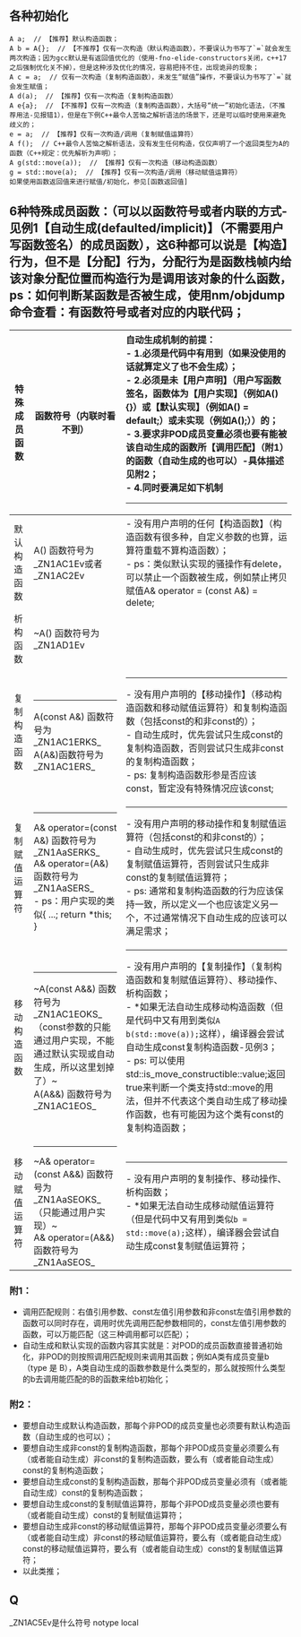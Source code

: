 ## 各种初始化
```
A a;  // 【推荐】默认构造函数；
A b = A{};  // 【不推荐】仅有一次构造（默认构造函数），不要误认为书写了`=`就会发生两次构造；因为gcc默认是有返回值优化的（使用-fno-elide-constructors关闭，c++17之后强制优化关不掉），但是这种涉及优化的情况，容易把持不住，出现诡异的现象；
A c = a;  // 仅有一次构造（复制构造函数），未发生“赋值”操作，不要误认为书写了`=`就会发生赋值；
A d(a);  // 【推荐】仅有一次构造（复制构造函数）
A e{a};  // 【不推荐】仅有一次构造（复制构造函数），大括号“统一”初始化语法，（不推荐用法-见报错1），但是在下例C++最令人苦恼之解析语法的场景下，还是可以临时使用来避免歧义的；
e = a;  // 【推荐】仅有一次构造/调用（复制赋值运算符）
A f();  // C++最令人苦恼之解析语法，没有发生任何构造，仅仅声明了一个返回类型为A的函数（C++规定：优先解析为声明）；
A g(std::move(a));  // 【推荐】仅有一次构造（移动构造函数）
g = std::move(a);  // 【推荐】仅有一次构造/调用（移动赋值运算符）
如果使用函数返回值来进行赋值/初始化，参见[函数返回值]
```

## 6种特殊成员函数：（可以以函数符号或者内联的方式-见例1【自动生成(defaulted/implicit)】（不需要用户写函数签名）的成员函数），这6种都可以说是【构造】行为，但不是【分配】行为，分配行为是函数栈帧内给该对象分配位置而构造行为是调用该对象的什么函数，ps：如何判断某函数是否被生成，使用nm/objdump命令查看：有函数符号或者对应的内联代码；

|特殊成员函数|函数符号（内联时看不到）|自动生成机制的前提：<br>- 1.必须是代码中有用到（如果没使用的话就算定义了也不会生成）；<br>- 2.必须是未【用户声明】（用户写函数签名，函数体为【用户实现】（例如A() {}）或【默认实现】（例如A() = default;）或未实现（例如A();））的；<br>- 3.要求非POD成员变量必须也要有能被该自动生成的函数所【调用匹配】（附1）的函数（自动生成的也可以）-具体描述见附2；<br>- 4.同时要满足如下机制<hr>|
|-|-|:---|
|默认构造函数|A() 函数符号为\_ZN1AC1Ev或者\_ZN1AC2Ev|- 没有用户声明的任何【构造函数】（构造函数有很多种，自定义参数的也算，运算符重载不算构造函数）；<br>- ps：类似默认实现的骚操作有delete，可以禁止一个函数被生成，例如禁止拷贝赋值A& operator = (const A&) = delete;|
|析构函数|~A() 函数符号为\_ZN1AD1Ev|
|复制构造函数|<hr>A(const A&) 函数符号为\_ZN1AC1ERKS\_<br>A(A&)函数符号为\_ZN1AC1ERS\_|<hr>- 没有用户声明的【移动操作】（移动构造函数和移动赋值运算符）和复制构造函数（包括const的和非const的）；<br>- 自动生成时，优先尝试只生成const的复制构造函数，否则尝试只生成非const的复制构造函数；<br>- ps: 复制构造函数形参是否应该const，暂定没有特殊情况应该const;|
|复制赋值运算符|<hr>A& operator=(const A&) 函数符号为\_ZN1AaSERKS\_<br>A& operator=(A&) 函数符号为\_ZN1AaSERS\_<br>- ps：用户实现的类似{ ...; return *this; }|<hr>- 没有用户声明的移动操作和复制赋值运算符（包括const的和非const的）；<br>- 自动生成时，优先尝试只生成const的复制赋值运算符，否则尝试只生成非const的复制赋值运算符；<br>- ps: 通常和复制构造函数的行为应该保持一致，所以定义一个也应该定义另一个，不过通常情况下自动生成的应该可以满足需求；|
|移动构造函数|<hr>~A(const A&&) 函数符号为\_ZN1AC1EOKS\_（const参数的只能通过用户实现，不能通过默认实现或自动生成，所以这里划掉了）~<br>A(A&&) 函数符号为\_ZN1AC1EOS\_|<hr>- 没有用户声明的【复制操作】（复制构造函数和复制赋值运算符）、移动操作、析构函数；<br>- *如果无法自动生成移动构造函数（但是代码中又有用到类似`A b(std::move(a));`这样），编译器会尝试自动生成const复制构造函数-见例3；<br>- ps: 可以使用std::is_move_constructible<A>::value;返回true来判断一个类支持std::move的用法，但并不代表这个类自动生成了移动操作函数，也有可能因为这个类有const的复制构造函数；|
|移动赋值运算符|<hr>~A& operator=(const A&&) 函数符号为\_ZN1AaSEOKS\_（只能通过用户实现）~<br>A& operator=(A&&) 函数符号为\_ZN1AaSEOS\_|<hr>- 没有用户声明的复制操作、移动操作、析构函数；<br>- *如果无法自动生成移动赋值运算符（但是代码中又有用到类似`b = std::move(a);`这样），编译器会尝试自动生成const复制赋值运算符；|

### 附1：
- 调用匹配规则：右值引用参数、const左值引用参数和非const左值引用参数的函数可以同时存在，调用时优先调用匹配参数相同的，const左值引用参数的函数，可以万能匹配（这三种调用都可以匹配）；
- 自动生成和默认实现的函数内容其实就是：对POD的成员函数直接普通初始化，非POD的则按照调用匹配规则来调用其函数；例如A类有成员变量b（type 是 B），A类自动生成的函数参数是什么类型的，那么就按照什么类型的b去调用能匹配的B的函数来给b初始化；

### 附2：
- 要想自动生成默认构造函数，那每个非POD的成员变量也必须要有默认构造函数（自动生成的也可以）；
- 要想自动生成非const的复制构造函数，那每个非POD成员变量必须要么有（或者能自动生成）非const的复制构造函数，要么有（或者能自动生成）const的复制构造函数；
- 要想自动生成const的复制构造函数，那每个非POD成员变量必须有（或者能自动生成）const的复制构造函数；
- 要想自动生成const的复制赋值运算符，那每个非POD成员变量必须也要有（或者能自动生成）const的复制赋值运算符；
- 要想自动生成非const的移动赋值运算符，那每个非POD成员变量必须要么有（或者能自动生成）非const的移动赋值运算符，要么有（或者能自动生成）const的移动赋值运算符，要么有（或者能自动生成）const的复制赋值运算符；
- 以此类推；

## Q
_ZN1AC5Ev是什么符号 notype local